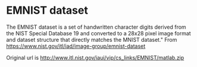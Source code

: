 # EMNIST dataset

The EMNIST dataset is a set of handwritten character digits derived from the NIST Special Database 19
and converted to a 28x28 pixel image format and dataset structure that directly matches the MNIST dataset."
From https://www.nist.gov/itl/iad/image-group/emnist-dataset

Original url is http://www.itl.nist.gov/iaui/vip/cs_links/EMNIST/matlab.zip